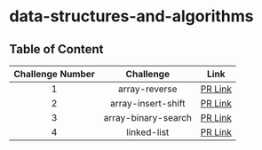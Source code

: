 # data-structures-and-algorithms
## Table of Content

| Challenge Number     |       Challenge     |                                       Link                                         |
| :----:               |        :----:       |                                      :----:                                        |
| 1                    | array-reverse       | [PR Link](https://github.com/Faisal-Hawajreh/data-structures-and-algorithms/pull/1)|
| 2                    | array-insert-shift  | [PR Link](https://github.com/Faisal-Hawajreh/data-structures-and-algorithms/pull/2)|
| 3                    | array-binary-search  | [PR Link](https://github.com/Faisal-Hawajreh/data-structures-and-algorithms/pull/3)|
| 4                    | linked-list  | [PR Link](https://github.com/Faisal-Hawajreh/data-structures-and-algorithms/pull/4)|
